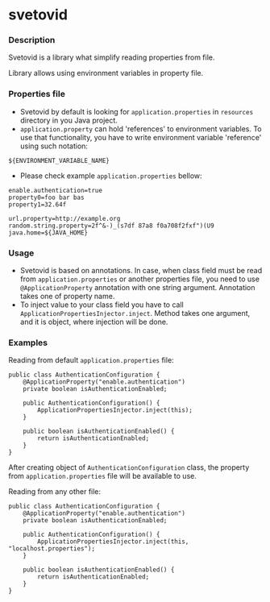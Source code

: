 # svetovid

### Description

Svetovid is a library what simplify reading properties from file.

Library allows using environment variables in property file.

### Properties file
* Svetovid by default is looking for `application.properties` in `resources` directory in you Java project.
* `application.property` can hold 'references' to environment variables. To use that functionality, you have to write environment variable 'reference' using such notation:
```
${ENVIRONMENT_VARIABLE_NAME}
```
* Please check example `application.properties` bellow:
```
enable.authentication=true
property0=foo bar bas
property1=32.64f

url.property=http://example.org
random.string.property=2f^&-)_(s7df 87a8 f0a708f2fxf")(U9
java.home=${JAVA_HOME}
```

### Usage
* Svetovid is based on annotations. In case, when class field must be read from `application.properties` or another properties file,
  you need to use `@ApplicationProperty` annotation with one string argument. Annotation takes one of property name.
* To inject value to your class field you have to call `ApplicationPropertiesInjector.inject`. Method takes one argument, and it is object, where injection will be done.

### Examples
Reading from default `application.properties` file:
```
public class AuthenticationConfiguration {
    @ApplicationProperty("enable.authentication")
    private boolean isAuthenticationEnabled;

    public AuthenticationConfiguration() {
        ApplicationPropertiesInjector.inject(this);
    }
    
    public boolean isAuthenticationEnabled() {
        return isAuthenticationEnabled;
    }
}
```
After creating object of `AuthenticationConfiguration` class, the property from `application.properties` file will be available to use.

Reading from any other file:
```
public class AuthenticationConfiguration {
    @ApplicationProperty("enable.authentication")
    private boolean isAuthenticationEnabled;

    public AuthenticationConfiguration() {
        ApplicationPropertiesInjector.inject(this, "localhost.properties");
    }
    
    public boolean isAuthenticationEnabled() {
        return isAuthenticationEnabled;
    }
}
```
